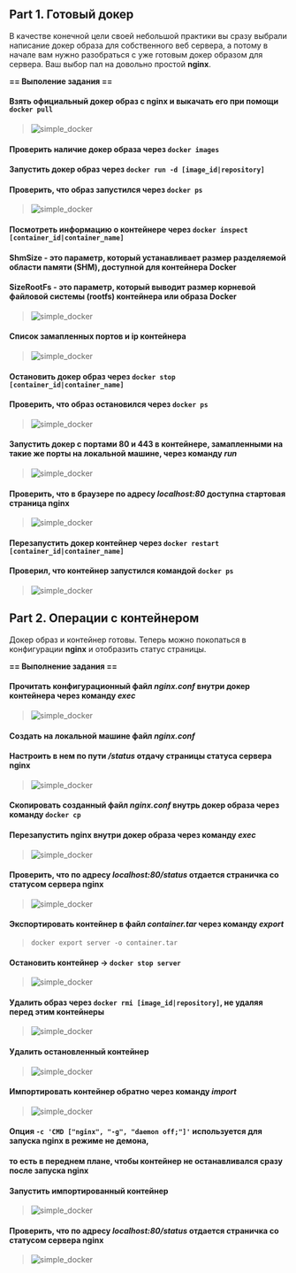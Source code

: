 ## Part 1. Готовый докер

В качестве конечной цели своей небольшой практики вы сразу выбрали написание докер образа для собственного веб сервера, а потому в начале вам нужно разобраться с уже готовым докер образом для сервера.
Ваш выбор пал на довольно простой **nginx**.

**== Выполение задания ==**

#### Взять официальный докер образ с **nginx** и выкачать его при помощи `docker pull`
  > ![simple_docker](../misc/images/docker_pull.png)

#### Проверить наличие докер образа через `docker images`
#### Запустить докер образ через `docker run -d [image_id|repository]`
#### Проверить, что образ запустился через `docker ps`
  > ![simple_docker](../misc/images/docker_run_ps.png)

#### Посмотреть информацию о контейнере через `docker inspect [container_id|container_name]`
#### ShmSize - это параметр, который устанавливает размер разделяемой области памяти (SHM), доступной для контейнера Docker
#### SizeRootFs - это параметр, который выводит размер корневой файловой системы (rootfs) контейнера или образа Docker
  > ![simple_docker](../misc/images/docker_size.png)

#### Cписок замапленных портов и ip контейнера
  > ![simple_docker](../misc/images/docker_inspect_ports_ipAddr.png)

#### Остановить докер образ через `docker stop [container_id|container_name]`
#### Проверить, что образ остановился через `docker ps`
  > ![simple_docker](../misc/images/docker_stop_ps.png)

#### Запустить докер с портами 80 и 443 в контейнере, замапленными на такие же порты на локальной машине, через команду *run*
  > ![simple_docker](../misc/images/docker_map.png)

#### Проверить, что в браузере по адресу *localhost:80* доступна стартовая страница **nginx**
  > ![simple_docker](../misc/images/open_nginx.png)

#### Перезапустить докер контейнер через `docker restart [container_id|container_name]`
#### Проверил, что контейнер запустился командой `docker ps`
  > ![simple_docker](../misc/images/docker_restart.png)

## Part 2. Операции с контейнером

Докер образ и контейнер готовы. Теперь можно покопаться в конфигурации **nginx** и отобразить статус страницы.

**== Выполнение задания ==**

#### Прочитать конфигурационный файл *nginx.conf* внутри докер контейнера через команду *exec*
  > ![simple_docker](../misc/images/docker_exec.png)

#### Создать на локальной машине файл *nginx.conf*
#### Настроить в нем по пути */status* отдачу страницы статуса сервера **nginx**
  > ![simple_docker](../misc/images/docker_conf_final.png)

#### Скопировать созданный файл *nginx.conf* внутрь докер образа через команду `docker cp`
#### Перезапустить **nginx** внутри докер образа через команду *exec*
  > ![simple_docker](../misc/images/docker_cp.png)

#### Проверить, что по адресу *localhost:80/status* отдается страничка со статусом сервера **nginx**
  > ![simple_docker](../misc/images/docker_status.png)

#### Экспортировать контейнер в файл *container.tar* через команду *export*
  > `docker export server -o container.tar`

#### Остановить контейнер -> `docker stop server`
  > ![simple_docker](../misc/images/docker_export.png)

#### Удалить образ через `docker rmi [image_id|repository]`, не удаляя перед этим контейнеры
  > ![simple_docker](../misc/images/docker_rmi.png)

#### Удалить остановленный контейнер
  > ![simple_docker](../misc/images/docker_rm.png)

#### Импортировать контейнер обратно через команду *import*
  > ![simple_docker](../misc/images/docker_import.png)
#### Опция `-c 'CMD ["nginx", "-g", "daemon off;"]'` используется для запуска nginx в режиме не демона,
#### то есть в переднем плане, чтобы контейнер не останавливался сразу после запуска nginx

#### Запустить импортированный контейнер
  > ![simple_docker](../misc/images/docker_run_import.png)

#### Проверить, что по адресу *localhost:80/status* отдается страничка со статусом сервера **nginx**
  > ![simple_docker](../misc/images/localhost_status.png)